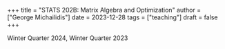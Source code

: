 +++
title = "STATS 202B: Matrix Algebra and Optimization"
author = ["George Michailidis"]
date = 2023-12-28
tags = ["teaching"]
draft = false
+++

Winter Quarter 2024, Winter Quarter 2023
